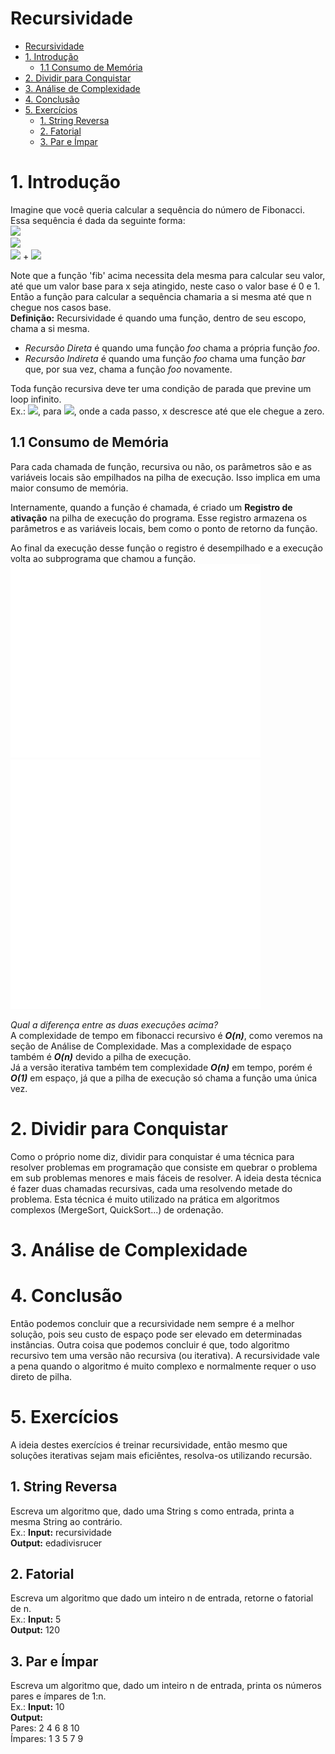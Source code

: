 # Recursividade
- [Recursividade](#recursividade)
- [1. Introdução](#1-introdução)
  - [1.1 Consumo de Memória](#11-consumo-de-memória)
- [2. Dividir para Conquistar](#2-dividir-para-conquistar)
- [3. Análise de Complexidade](#3-análise-de-complexidade)
- [4. Conclusão](#4-conclusão)
- [5. Exercícios](#5-exercícios)
  - [1. String Reversa](#1-string-reversa)
  - [2. Fatorial](#2-fatorial)
  - [3. Par e Ímpar](#3-par-e-ímpar)


# 1. Introdução
Imagine que você queria calcular a sequência do número de Fibonacci.  
Essa sequência é dada da seguinte forma:    
<img src="https://render.githubusercontent.com/render/math?math=fib_{0} = 0">  
<img src="https://render.githubusercontent.com/render/math?math=fib_{1} = 1">  
<img src="https://render.githubusercontent.com/render/math?math=fib_{n} = fib_{n-1}"> +
<img src="https://render.githubusercontent.com/render/math?math=fib_{n-2}">

Note que a função 'fib' acima necessita dela mesma para calcular seu valor, até que um valor base para x seja atingido, neste caso o valor base é 0 e 1.  
Então a função para calcular a sequência chamaria a si mesma até que n chegue nos casos base.  
**Definição:** Recursividade é quando uma função, dentro de seu escopo, chama a si mesma.  
- *Recursão Direta* é quando uma função _foo_ chama a própria função _foo_.  
- *Recursão Indireta* é quando uma função _foo_ chama uma função _bar_ que, por sua vez, chama a função _foo_ novamente.

Toda função recursiva deve ter uma condição de parada que previne um loop infinito.  
Ex.: <img src="https://render.githubusercontent.com/render/math?math=f(x)">, para <img src="https://render.githubusercontent.com/render/math?math=x > 0">, onde a cada passo, x descresce até que ele chegue a zero.  

## 1.1 Consumo de Memória
Para cada chamada de função, recursiva ou não, os parâmetros são e as variáveis locais são empilhados na pilha de execução. Isso implica em uma maior consumo de memória.  

Internamente, quando a função é chamada, é criado um **Registro de ativação** na pilha de execução do programa. Esse registro armazena os parâmetros e as variáveis locais, bem como o ponto de retorno da função.

Ao final da execução desse função o registro é desempilhado e a execução volta ao subprograma que chamou a função.
<img src="./imgs/fib1.svg" alt="1° Exemplo de Fibonacci" width="400"/>
<img src="./imgs/fibIterativo.svg" alt="2° Exemplo de Fibonacci" width="400"/>

*Qual a diferença entre as duas execuções acima?*  
A complexidade de tempo em fibonacci recursivo é **_O(n)_**, como veremos na seção de Análise de Complexidade. Mas a complexidade de espaço também é **_O(n)_** devido a pilha de execução.  
Já a versão iterativa também tem complexidade **_O(n)_** em tempo, porém é **_O(1)_** em espaço, já que a pilha de execução só chama a função uma única vez.

# 2. Dividir para Conquistar
Como o próprio nome diz, dividir para conquistar é uma técnica para resolver problemas em programação que consiste em quebrar o problema em sub problemas menores e mais fáceis de resolver.
A ideia desta técnica é fazer duas chamadas recursivas, cada uma resolvendo metade do problema. Esta técnica é muito utilizado na prática em algoritmos complexos (MergeSort, QuickSort...) de ordenação.

# 3. Análise de Complexidade

# 4. Conclusão
Então podemos concluir que a recursividade nem sempre é a melhor solução, pois seu custo de espaço pode ser elevado em determinadas instâncias.
Outra coisa que podemos concluir é que, todo algoritmo recursivo tem uma versão não recursiva (ou iterativa).
A recursividade vale a pena quando o algoritmo é muito complexo e normalmente requer o uso direto de pilha.

# 5. Exercícios
A ideia destes exercícios é treinar recursividade, então mesmo que soluções iterativas sejam mais eficiêntes, resolva-os utilizando recursão.
## 1. String Reversa  
Escreva um algoritmo que, dado uma String s como entrada, printa a mesma String ao contrário.  
Ex.: **Input:** recursividade  
     **Output:** edadivisrucer

## 2. Fatorial
Escreva um algoritmo que dado um inteiro n de entrada, retorne o fatorial de n.  
Ex.: **Input:** 5  
     **Output:** 120

## 3. Par e Ímpar
Escreva um algoritmo que, dado um inteiro n de entrada, printa os números pares e ímpares de 1:n.  
Ex.: **Input:** 10   
     **Output:**  
     Pares: 2 4 6 8 10  
     Ímpares: 1 3 5 7 9